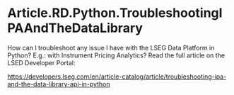 # Article.RD.Python.TroubleshootingIPAAndTheDataLibrary
How can I troubleshoot any issue I have with the LSEG Data Platform in Python? E.g.: with Instrument Pricing Analytics?
Read the full article on the LSED Developer Portal:

https://developers.lseg.com/en/article-catalog/article/troubleshooting-ipa-and-the-data-library-api-in-python
